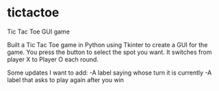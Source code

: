 # tictactoe
Tic Tac Toe GUI game

Built a Tic Tac Toe game in Python using Tkinter to create a GUI for the game. 
You press the button to select the spot you want. It switches from player X to Player O each round. 

Some updates I want to add:
-A label saying whose turn it is currently
-A label that asks to play again after you win
